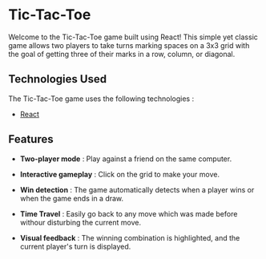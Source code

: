 # Tic-Tac-Toe

Welcome to the Tic-Tac-Toe game built using React! This simple yet classic game allows two players to take turns marking spaces on a 3x3 grid with the goal of getting three of their marks in a row, column, or diagonal.

## Technologies Used 

The Tic-Tac-Toe game uses the following technologies : 
- [React](https://react.dev/)

## Features

- **Two-player mode** : Play against a friend on the same computer.

- **Interactive gameplay** : Click on the grid to make your move.

- **Win detection** : The game automatically detects when a player wins or when the game ends in a draw.

- **Time Travel** : Easily go back to any move which was made before withour disturbing the current move.

- **Visual feedback** : The winning combination is highlighted, and the current player's turn is displayed.